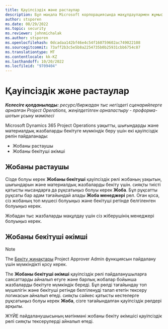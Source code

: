 ```yaml
---
title: Қауіпсіздік және растаулар
description: Бұл мақала Microsoft корпорациясында мақұлдаулармен жұмыс істеуге арналған қауіпсіздік параметрлері туралы ақпарат береді Dynamics 365 Project Operations.
author: stsporen
ms.date: 08/29/2022
ms.topic: security
ms.reviewer: johnmichalak
ms.author: stsporen
ms.openlocfilehash: 0dcadaa142bf46e4c54f160759602ac749022108
ms.sourcegitcommit: 73aff2b3c5e5b8a2254735b0b25931cbb6754c87
ms.translationtype: MT
ms.contentlocale: kk-KZ
ms.lasthandoff: 10/20/2022
ms.locfileid: "9709404"
---
```

# <a name="security-and-approvals"></a>Қауіпсіздік және растаулар

_**Келесіге қолданылады:** ресурс/биржадан тыс негіздегі сценарийлерге арналған Project Operations, жеңілдетілген орналастыру - проформа-шотын ұсыну мәмілесі_

Microsoft Dynamics 365 Project Operations уақытты, шығындарды және материалдық жазбаларды бекітуге мүмкіндік беру үшін екі қауіпсіздік рөлін пайдаланады:

- Жобаны растаушы
- Жобаны бекітуші әкімші

## <a name="project-approver"></a>Жобаны растаушы

Сізде болуы керек **Жобаны бекітуші** қауіпсіздік рөлі жобаның уақытын, шығындарын және материалдық жазбаларды бекіту үшін. сияқты тиісті қатысты нысандарға да рұқсатыңыз болуы керек **Жоба**. Бұл рұқсатты рұқсаты бар адам тағайындай алады **Жоба менеджері** рөл. Оған қоса, сіз жобаның топ мүшесі болуыңыз және бекітуші ретінде белгіленген болуыңыз керек.

Жобадан тыс жазбаларды мақұлдау үшін сіз жіберушінің менеджері болуыңыз керек.

## <a name="project-approver-admin"></a>Жобаны бекітуші әкімші

> [!NOTE]
> The [Бекіту жинақтары](approval-sets.md) Project Approver Admin функциясын пайдалану үшін мүмкіндікті қосу керек.

The **Жобаны бекітуші әкімші** қауіпсіздік рөлі пайдаланушыларға саясаттарды айналып өтуге және барлық жобалар бойынша жазбаларды бекітуге мүмкіндік береді. Бұл рөлді тағайындау топ мүшелігін және бекітуші ретінде белгіленуді талап ететін тексеру логикасын айналып өтеді. сияқты сәйкес қатысты кестелерге рұқсатыңыз болуы керек **Жоба**, сізге тағайындалған қауіпсіздік рөлдері арқылы.

ЖҮЙЕ пайдаланушысының мәтінмәні жобаны бекіту әкімшісі қауіпсіздік рөлі сияқты тексерулерді айналып өтеді.
